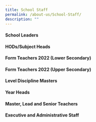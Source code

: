 ```yaml
---
title: School Staff
permalink: /about-us/School-Staff/
description: ""
---
```

#### School Leaders



#### HODs/Subject Heads



#### Form Teachers 2022 (Lower Secondary)



#### Form Teachers 2022 (Upper Secondary)



#### Level Discipline Masters



#### Year Heads



#### Master, Lead and Senior Teachers


#### Executive and Administrative Staff